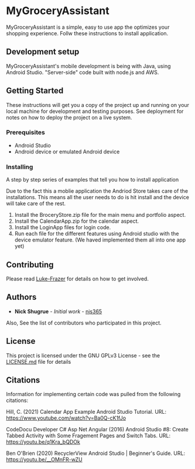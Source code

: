 # MyGroceryAssistant

MyGroceryAssistant is a simple, easy to use app the optimizes your shopping experience. Follw these instructions to install application.

## Development setup

MyGroceryAssistant's mobile development is being with Java, using Android Studio. "Server-side" code built with node.js and AWS.

## Getting Started

These instructions will get you a copy of the project up and running on your local machine for development and testing purposes. See deployment for notes on how to deploy the project on a live system.

### Prerequisites

- Android Studio
- Android device or emulated Android device

### Installing

A step by step series of examples that tell you how to install application

Due to the fact this a moblie application the Andriod Store takes care of the installations. This means all the user needs to do is hit install and the device will take care of the rest.

1. Install the BroceryStore.zip file for the main menu and portfolio aspect.
2. Install the CalendarApp.zip for the calendar aspect. 
3. Install the LoginApp files for login code. 
4. Run each file for the different features using Android studio with the device emulator feature. (We haved implemented them all into one app yet)

## Contributing

Please read [Luke-Frazer](https://github.com/Luke-Frazer/CS386-Project) for details on how to get involved.

## Authors

* **Nick Shugrue** - *Initial work* - [njs365](https://github.com/njs365)

Also, See the list of contributors who participated in this project.

## License

This project is licensed under the GNU GPLv3 License - see the [LICENSE.md](LICENSE.md) file for details

## Citations

Information for implementing certain code was pulled from the following citations:

Hill, C. (2021) Calendar App Example Android Studio Tutorial. URL: https://www.youtube.com/watch?v=Ba0Q-cK1fJo

CodeDocu Developer C# Asp Net Angular (2016) Android Studio #8: Create Tabbed Activity with Some Fragement Pages and Switch Tabs. URL: https://youtu.be/q1Kra_bQDOk

Ben O'Brien (2020) RecyclerView Android Studio | Beginner's Guide. URL: https://youtu.be/__OMnFR-wZU

